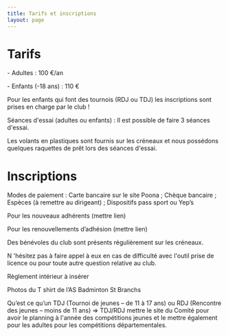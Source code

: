```yaml
---
title: Tarifs et inscriptions
layout: page
---
```

# Tarifs

\- Adultes : 100 €/an

\- Enfants (-18 ans) : 110 €

Pour les enfants qui font des tournois (RDJ ou TDJ) les inscriptions sont prises en charge par le club !

Séances d'essai (adultes ou enfants) : Il est possible de faire 3 séances d'essai.

Les volants en plastiques sont fournis sur les créneaux et nous possédons quelques raquettes de prêt lors des séances d'essai.

# Inscriptions

Modes de paiement : Carte bancaire sur le site Poona ; Chèque bancaire ; Espèces (à remettre au dirigeant) ; Dispositifs pass sport ou Yep’s

Pour les nouveaux adhérents (mettre lien)

Pour les renouvellements d’adhésion (mettre lien)

Des bénévoles du club sont présents régulièrement sur les créneaux.

N 'hésitez pas à faire appel à eux en cas de difficulté avec l'outil prise de licence ou pour toute autre question relative au club.

Règlement intérieur à insérer

Photos du T shirt de l’AS Badminton St Branchs

Qu’est ce qu’un TDJ (Tournoi de jeunes – de 11 à 17 ans) ou RDJ (Rencontre des jeunes – moins de 11 ans) => TDJ/RDJ mettre le site du Comité pour avoir le planning à l'année des compétitions jeunes et le mettre également pour les adultes pour les compétitions départementales.